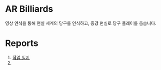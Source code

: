 # AR Billiards

영상 인식을 통해 현실 세계의 당구를 인식하고, 증강 현실로 당구 플레이를 돕습니다. 


# Reports

1. [작업 일지](/Docs/Report/Log/__content.md)
2. 

